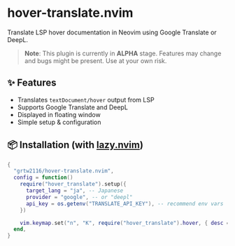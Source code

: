 # hover-translate.nvim

Translate LSP hover documentation in Neovim using Google Translate or DeepL.

> **Note**: This plugin is currently in **ALPHA** stage. Features may change and bugs might be present. Use at your own risk.

## ✨ Features

- Translates `textDocument/hover` output from LSP
- Supports Google Translate and DeepL
- Displayed in floating window
- Simple setup & configuration

## 📦 Installation (with [lazy.nvim](https://github.com/folke/lazy.nvim))

```lua
{
  "grtw2116/hover-translate.nvim",
  config = function()
    require("hover_translate").setup({
      target_lang = "ja", -- Japanese
      provider = "google", -- or "deepl"
      api_key = os.getenv("TRANSLATE_API_KEY"), -- recommend env vars
    })

    vim.keymap.set("n", "K", require("hover_translate").hover, { desc = "LSP Hover (translated)" })
  end,
}
